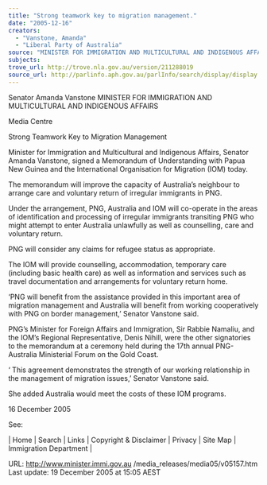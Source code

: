 ```yaml
---
title: "Strong teamwork key to migration management."
date: "2005-12-16"
creators:
  - "Vanstone, Amanda"
  - "Liberal Party of Australia"
source: "MINISTER FOR IMMIGRATION AND MULTICULTURAL AND INDIGENOUS AFFAIRS"
subjects:
trove_url: http://trove.nla.gov.au/version/211288019
source_url: http://parlinfo.aph.gov.au/parlInfo/search/display/display.w3p;query=Id%3A%22media/pressrel/8ZDI6%22
---
```


 Senator Amanda Vanstone  MINISTER FOR IMMIGRATION AND MULTICULTURAL AND INDIGENOUS AFFAIRS

 Media Centre

 Strong Teamwork Key to Migration Management

 Minister for Immigration and Multicultural and Indigenous Affairs, Senator Amanda Vanstone, signed a Memorandum of Understanding with  Papua New Guinea and the International Organisation for Migration (IOM) today.

 The memorandum will improve the capacity of Australia’s neighbour to arrange care and voluntary return of irregular immigrants in PNG.

 Under the arrangement, PNG, Australia and IOM will co-operate in the areas of identification and processing of irregular immigrants transiting  PNG who might attempt to enter Australia unlawfully as well as counselling, care and voluntary return. 

 PNG will consider any claims for refugee status as appropriate.

 The IOM will provide counselling, accommodation, temporary care (including basic health care) as well as information and services such as travel  documentation and arrangements for voluntary return home. 

 ‘PNG will benefit from the assistance provided in this important area of migration management and Australia will benefit from working  cooperatively with PNG on border management,’ Senator Vanstone said.

 PNG’s Minister for Foreign Affairs and Immigration, Sir Rabbie Namaliu, and the IOM’s Regional Representative, Denis Nihill, were the other  signatories to the memorandum at a ceremony held during the 17th annual PNG-Australia Ministerial Forum on the Gold Coast.

 ‘ This agreement demonstrates the strength of our working relationship in the management of migration issues,’ Senator Vanstone said.

 She added Australia would meet the costs of these IOM programs.

 16 December 2005

 See:

 | Home | Search | Links | Copyright & Disclaimer | Privacy | Site Map | Immigration Department |

 URL: http://www.minister.immi.gov.au /media_releases/media05/v05157.htm  Last update: 19 December 2005 at 15:05 AEST 

 

